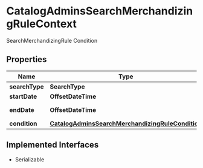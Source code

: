 

# CatalogAdminsSearchMerchandizingRuleContext

SearchMerchandizingRule Condition

## Properties

| Name | Type | Description | Notes |
|------------ | ------------- | ------------- | -------------|
|**searchType** | **SearchType** |  |  [optional] |
|**startDate** | **OffsetDateTime** | StartDate |  [optional] |
|**endDate** | **OffsetDateTime** | Defaults to MAXDATE |  [optional] |
|**condition** | [**CatalogAdminsSearchMerchandizingRuleCondition**](CatalogAdminsSearchMerchandizingRuleCondition.md) |  |  [optional] |


## Implemented Interfaces

* Serializable


